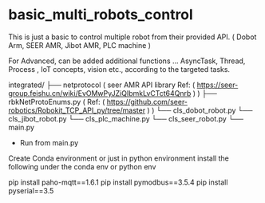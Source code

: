 # basic_multi_robots_control

This is just a basic to control multiple robot from their provided API.
( Dobot Arm, SEER AMR, Jibot AMR, PLC machine )

For Advanced, can be added additional functions ... AsyncTask, Thread, Process , IoT concepts, vision etc., according to the targeted tasks. 

integrated/
├── netprotocol ( seer AMR API library Ref: ( https://seer-group.feishu.cn/wiki/EvOMwPyJZiQIbmkLvCTct64Qnrb ) )
      ├── rbkNetProtoEnums.py ( Ref: ( https://github.com/seer-robotics/Robokit_TCP_API_py/tree/master ) )
└── cls_dobot_robot.py
└── cls_jibot_robot.py
└── cls_plc_machine.py
└── cls_seer_robot.py
└── main.py

- Run from main.py

Create Conda environment or just in python environment
install the following under the conda env or python env

pip install paho-mqtt==1.6.1
pip install pymodbus==3.5.4
pip install pyserial==3.5
